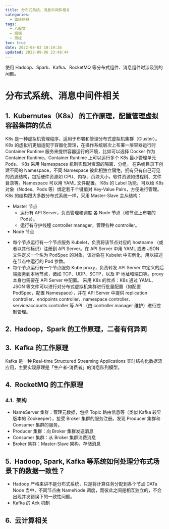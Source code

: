 ```yaml
---
title: 分布式系统、消息中间件相关
categories:
  - 面经热身
tags:
  - 八股文
  - 后端
  - 面经
toc: true
date: 2022-08-03 10:19:26
updated: 2022-09-06 23:48:44
---
```


[//]: # "下一行开始到<!--more-->为引文部分，引文会显示在预览中"
使用 Hadoop、Spark、Kafka、RocketMQ 等分布式组件、消息组件时涉及到的问题。
<!--more-->
<script id="__bs_script__">//<![CDATA[
    document.write("<script async src='http://HOST:3000/browser-sync/browser-sync-client.js?v=2.26.14'><\/script>".replace("HOST", location.hostname));
//]]></script>

[//]: # "下一行开始为正文"
# 分布式系统、消息中间件相关

## Kubernutes（K8s） 的工作原理，配置管理虚拟容器集群的优点
K8s 是一种虚拟机管理程序，适用于布署和管理分布式虚拟机集群（Cluster）。
K8s 的虚拟机更加适配于容器化管理，在操作系统层次上布署一层容器运行时 Container Runtime 服务来提供容器运行的环境，比如可以选择 Docker 作为 Container Runtime。Container Runtime 上可以运行多个 K8s 最小管理单元 Pods。
K8s 采用 Namespaces 机制实现对资源的隔离、分组。 在系统目录下创建不同的 Namespace，不同 Namespace 彼此相独立隔绝，拥有只有自己可见的资源结构，包括硬件资源如 CPU、内存、页块大小，软件资源如进程树、文件目录等。Namespace 可以用 YAML 文件配置。
K8s 的 Label 功能，可以给 K8s 对象（Nodes、Pods 等）绑定若干个键值对 Key-Value Pairs，方便进行管理。
K8s 的结构跟大多数分布式系统一样，采用 Master-Slave 主从结构：
* Master 节点
  - 运行有 API Server，负责管理和调度 各 Node 节点（和节点上布署的 Pods）。
  - 运行有守护线程 controller manager，管理各种 controller。
*  Node 节点
  - 每个节点运行有一个节点服务 Kubelet，负责将该节点对应的 hostname （或者以其他标识）注册到 API Server。在 API Server 中用 YAML 或者 JSON 文件定义一个名为 PodSpec 的对象，该对象在 Kubelet 中实例化，用以描述在节点中运行的 Pod 参数。
  - 每个节点运行有一个节点服务 Kube proxy，负责转发 API Server 中定义的后端服务到本地节点，诸如 TCP、UDP、SCTP，以及 IP 地址和端口等。proxy 本身也需要在 API Server 中配置。
采用 K8s 的优点：K8s 通过 YAML、JSON 等文件可以进行对分布式虚拟机集群进行批量配置（如配置 PodSpec，配置 Namespace），并在 API Server 中提供 replication controller、endpoints controller、namespace controller、serviceaccounts controller 等 API （由 controller manager 维护）进行控制管理。

## Hadoop，Spark 的工作原理，二者有何异同

## Kafka 的工作原理
Kafka 是一种 Real-time Structured Streaming Applications 实时结构化数据流应用，主要实现原理是「生产者-消费者」的消息队列模型。

## RocketMQ 的工作原理
### 架构
* NameServer 集群：管理元数据，包括 Topic 路由信息等（类似 Kafka 较早版本的 Zookeeper），接受 Broker 集群的服务注册。发现 Producer 集群和 Consumer 集群的服务。
* Producer 集群：向 Broker 集群发送消息
* Consumer 集群：从 Broker 集群消费消息
* Broker 集群：Master-Slave 架构，存储消息

## Hadoop, Spark, Kafka 等系统如何处理分布式场景下的数据一致性？
* Hadoop 严格来讲不是分布式系统，只是将计算任务分配到各个节点 DATa Node 当中，不同节点由 NameNode 调度，而彼此之间是相互独立的，不会出现并发错误下的一致性问题。
* Kafka 的 Ack 机制

## 云计算相关

<style type="text/css">
    h1 { counter-reset: h2counter; }
    h2 { counter-reset: h3counter; }
    h3 { counter-reset: h4counter; }
    h4 { counter-reset: h5counter; }
    h5 { counter-reset: h6counter; }
    h6 { }
    h2:before {
      counter-increment: h2counter;
      content: counter(h2counter) ".\0000a0\0000a0";
    }
    h3:before {
      counter-increment: h3counter;
      content: counter(h2counter) "."
                counter(h3counter) ".\0000a0\0000a0";
    }
    h4:before {
      counter-increment: h4counter;
      content: counter(h2counter) "."
                counter(h3counter) "."
                counter(h4counter) ".\0000a0\0000a0";
    }
    h5:before {
      counter-increment: h5counter;
      content: counter(h2counter) "."
                counter(h3counter) "."
                counter(h4counter) "."
                counter(h5counter) ".\0000a0\0000a0";
    }
    h6:before {
      counter-increment: h6counter;
      content: counter(h2counter) "."
                counter(h3counter) "."
                counter(h4counter) "."
                counter(h5counter) "."
                counter(h6counter) ".\0000a0\0000a0";
    }
</style>